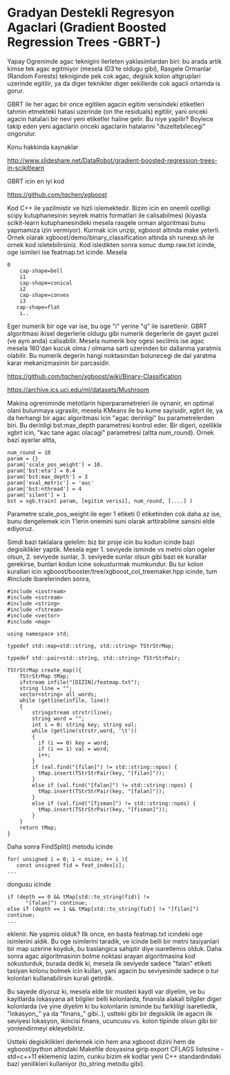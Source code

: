 # Gradyan Destekli Regresyon Agaclari (Gradient Boosted Regression Trees -GBRT-)

Yapay Ogrenimde agac teknigini ilerleten yaklasimlardan biri: bu arada
artik kimse tek agac egitmiyor (mesela ID3'te oldugu gibi), Rasgele
Ormanlar (Random Forests) tekniginde pek cok agac, degisik kolon
altgruplari uzerinde egitilir, ya da diger teknikler diger sekillerde
cok agacli ortamda is gorur.

GBRT ile her agac bir once egitilen agacin egitim verisindeki
etiketleri tahmin etmekteki hatasi uzerinde (on the residuals)
egitilir, yani onceki agacin hatalari bir nevi yeni etiketler haline
gelir. Bu niye yapilir? Boylece takip eden yeni agaclarin onceki
agaclarin hatalarini "duzeltebilecegi" ongorulur.

Konu hakkinda kaynaklar 

http://www.slideshare.net/DataRobot/gradient-boosted-regression-trees-in-scikitlearn

GBRT icin en iyi kod

https://github.com/tqchen/xgboost

Kod C++ ile yazilmistir ve hizli islemektedir. Bizim icin en onemli
ozelligi scipy kutuphanesinin seyrek matris formatlari ile
calisabilmesi (kiyasla scikit-learn kutuphanesindeki mesela rasgele
orman algoritmasi bunu yapmamiza izin vermiyor). Kurmak icin unzip,
xgboost altinda make yeterli. Ornek olarak
xgboost/demo/binary_classification altinda sh runexp.sh ile ornek kod
isletebilirsiniz. Kod isledikten sonra sonuc dump.raw.txt icinde, oge
isimleri ise featmap.txt icinde. Mesela

```
0
    cap-shape=bell
    i1
    cap-shape=conical
    i2
    cap-shape=convex
    i3 
   cap-shape=flat
    i..
```

Eger numerik bir oge var ise, bu oge "i" yerine "q" ile
isaretlenir. GBRT algoritmasi ikisel degerlerle oldugu gibi numerik
degerlerle de gayet guzel (ve ayni anda) calisabilir. Mesela numerik
boy ogesi secilmis ise agac mesela 160'dan kucuk olma / olmama sarti
uzerinden bir dallanma yaratmis olabilir. Bu numerik degerin hangi
noktasindan bolunecegi de dal yaratma karar mekanizmasinin bir
parcasidir.

https://github.com/tqchen/xgboost/wiki/Binary-Classification

https://archive.ics.uci.edu/ml/datasets/Mushroom

Makina ogreniminde metotlarin hiperparametreleri ile oynanir, en
optimal olani bulunmaya ugrasilir, mesela KMeans ile bu kume
sayisidir, xgbrt ile, ya da herhangi bir agac algoritmasi icin "agac
derinligi" bu parametrelerden biri. Bu derinligi bst:max_depth
parametresi kontrol eder. Bir digeri, ozellikle xgbrt icin, "kac tane
agac olacagi" parametresi (altta num_round). Ornek bazi ayarlar altta,

```
num_round = 10
param = {}
param['scale_pos_weight'] = 10.
param['bst:eta'] = 0.4
param['bst:max_depth'] = 3
param['eval_metric'] = 'auc'
param['bst:nthread'] = 4
param['silent'] = 1
bst = xgb.train( param, [egitim verisi], num_round, [....] )
```

Parametre scale_pos_weight ile eger 1 etiketi 0 etiketinden cok daha
az ise, bunu dengelemek icin 1'lerin onemini suni olarak arttirabilme
sansini elde ediyoruz.

Simdi bazi taklalara gelelim: biz bir proje icin bu kodun icinde bazi
degisiklikler yaptik. Mesela eger 1. seviyede isminde vs metni olan
ogeler olsun, 2. seviyede sunlar, 3. seviyede sunlar olsun gibi bazi
ek kurallar gerekirse, bunlari kodun icine sokusturmak mumkundur. Bu
tur kolon kurallari icin xgboost/booster/tree/xgboost_col_treemaker.hpp
icinde, tum #include ibarelerinden sonra,

```
#include <iostream>
#include <sstream>
#include <string>
#include <fstream>
#include <vector>
#include <map>

using namespace std;

typedef std::map<std::string, std::string> TStrStrMap;

typedef std::pair<std::string, std::string> TStrStrPair;

TStrStrMap create_map(){
    TStrStrMap tMap;
    ifstream infile("[DIZIN]/featmap.txt");
    string line = "";
    vector<string> all_words;
    while (getline(infile, line))
    {
        stringstream strstr(line);
        string word = "";
        int i = 0; string key; string val;
        while (getline(strstr,word, '\t'))
        {
          if (i == 0) key = word;
          if (i == 1) val = word;
          i++;
        }
        if (val.find("[filan]") != std::string::npos) {
          tMap.insert(TStrStrPair(key, "[filan]"));
        }
        else if (val.find("[falan]") != std::string::npos) {
          tMap.insert(TStrStrPair(key, "[falan]"));
        }
        else if (val.find("[fisman]") != std::string::npos) {
          tMap.insert(TStrStrPair(key, "[fisman]"));
        }
    }
    return tMap;
}
```

Daha sonra FindSplit() metodu icinde 

```
for( unsigned i = 0; i < nsize; ++ i ){
   const unsigned fid = feat_index[i];
...
```

dongusu icinde

```
if (depth == 0 && tMap[std::to_string(fid)] !=
      "[falan]") continue;
else if (depth == 1 && tMap[std::to_string(fid)] != "[filan]") continue;
...
```

eklenir. Ne yapmis olduk? Ilk once, en basta featmap.txt icindeki oge
isimlerini aldik. Bu oge isimlerini taradik, ve icinde belli bir metni
tasiyanlari bir map uzerine koyduk, bu baslangica sahiptir diye
isaretlemis olduk. Daha sonra agac algoritmasinin bolme noktasi arayan
algoritmasina kod sokusturduk, burada dedik ki, mesela ilk seviyede
sadece "falan" etiketi tasiyan kolonu bolmek icin kullan, yani agacin
bu seviyesinde sadece o tur kolonlari kullanabilirsin kurali
getirdik. 

Bu sayede diyoruz ki, mesela elde bir musteri kaydi var diyelim, ve bu
kayitlarda lokasyana ait bilgiler belli kolonlarda, finansla alakali
bilgiler diger kolonlarda (ve yine diyelim ki bu kolonlarin isminde bu
farkliligi isaretledik, "lokasyon_" ya da "finans_" gibi..), ustteki
gibi bir degisiklik ile agacin ilk seviyesi lokasyon, ikincisi finans,
ucuncusu vs. kolon tipinde olsun gibi bir yonlendirmeyi ekleyebiliriz.

Ustteki degisiklikleri derlemek icin hem ana xgboost dizini hem de
xgboost/python altindaki Makefile dosyasina girip export CFLAGS
listesine  -std=c++11 eklemeniz lazim, cunku bizim ek kodlar yeni C++
standardindaki bazi yenilikleri kullaniyor (to_string metodu gibi). 





